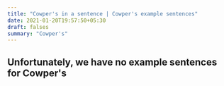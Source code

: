 ```yaml
---
title: "Cowper's in a sentence | Cowper's example sentences"
date: 2021-01-20T19:57:50+05:30
draft: falses
summary: "Cowper's"
---
```

## Unfortunately, we have no example sentences for Cowper's                 
